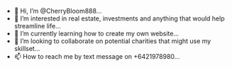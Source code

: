- 👋 Hi, I’m @CherryBloom888...
- 👀 I’m interested in real estate, investments and anything that would help streamline life...
- 🌱 I’m currently learning how to create my own website...
- 💞️ I’m looking to collaborate on potential charities that might use my skillset...
- 📫 How to reach me by text message on +6421978980...

<!---
CherryBloom888/CherryBloom888 is a ✨ special ✨ repository because its `README.md` (this file) appears on your GitHub profile.
You can click the Preview link to take a look at your changes.
--->
